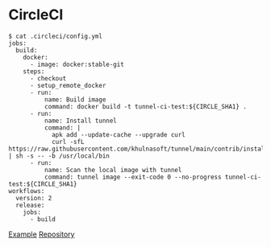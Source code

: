 # CircleCI

```
$ cat .circleci/config.yml
jobs:
  build:
    docker:
      - image: docker:stable-git
    steps:
      - checkout
      - setup_remote_docker
      - run:
          name: Build image
          command: docker build -t tunnel-ci-test:${CIRCLE_SHA1} .
      - run:
          name: Install tunnel
          command: |
            apk add --update-cache --upgrade curl
            curl -sfL https://raw.githubusercontent.com/khulnasoft/tunnel/main/contrib/install.sh | sh -s -- -b /usr/local/bin
      - run:
          name: Scan the local image with tunnel
          command: tunnel image --exit-code 0 --no-progress tunnel-ci-test:${CIRCLE_SHA1}
workflows:
  version: 2
  release:
    jobs:
      - build
```

[Example][example]
[Repository][repository]

[example]: https://circleci.com/gh/khulnasoft/tunnel-ci-test
[repository]: https://github.com/khulnasoft/tunnel-ci-test
